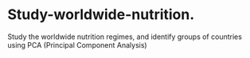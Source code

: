 # Study-worldwide-nutrition.
Study the worldwide nutrition regimes, and identify groups of countries using PCA (Principal Component Analysis)
